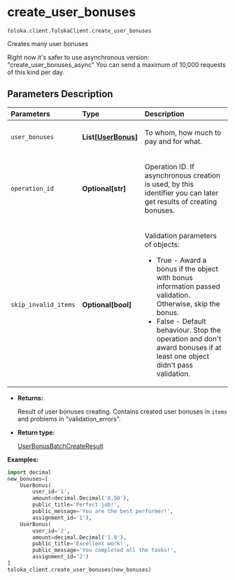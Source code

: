 # create_user_bonuses
`toloka.client.TolokaClient.create_user_bonuses`

Creates many user bonuses


Right now it's safer to use asynchronous version: "create_user_bonuses_async"
You can send a maximum of 10,000 requests of this kind per day.

## Parameters Description

| Parameters | Type | Description |
| :----------| :----| :-----------|
`user_bonuses`|**List\[[UserBonus](toloka.client.user_bonus.UserBonus.md)\]**|<p>To whom, how much to pay and for what.</p>
`operation_id`|**Optional\[str\]**|<p>Operation ID. If asynchronous creation is used, by this identifier you can later get results of creating bonuses.</p>
`skip_invalid_items`|**Optional\[bool\]**|<p>Validation parameters of objects:<ul><li>True - Award a bonus if the object with bonus information passed validation. Otherwise, skip the bonus.</li><li>False - Default behaviour. Stop the operation and don&#x27;t award bonuses if at least one object didn&#x27;t pass validation.</li></ul></p>

* **Returns:**

  Result of user bonuses creating. Contains created user bonuses in `items` and
problems in "validation_errors".

* **Return type:**

  [UserBonusBatchCreateResult](toloka.client.batch_create_results.UserBonusBatchCreateResult.md)

**Examples:**

```python
import decimal
new_bonuses=[
    UserBonus(
        user_id='1',
        amount=decimal.Decimal('0.50'),
        public_title='Perfect job!',
        public_message='You are the best performer!',
        assignment_id='1'),
    UserBonus(
        user_id='2',
        amount=decimal.Decimal('1.0'),
        public_title='Excellent work!',
        public_message='You completed all the tasks!',
        assignment_id='2')
]
toloka_client.create_user_bonuses(new_bonuses)
```

